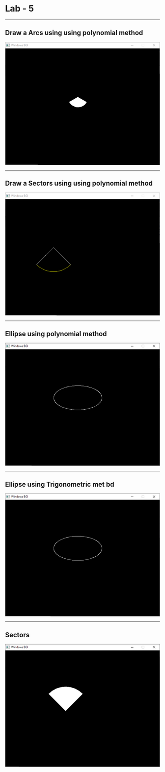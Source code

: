 # Lab - 5

<hr />

## Draw a Arcs using using polynomial method

![Draw a Arcs using using polynomial method](./assets/image%20(1).png)

<hr />

## Draw a Sectors using using polynomial method

![Draw a Sectors using using polynomial method](./assets/image%20(2).png)

<hr />

## Ellipse using polynomial method

![Ellipse using polynomial method](./assets/image%20(3).png)

<hr />

## Ellipse using Trigonometric met bd

![Ellipse using Trigonometric met bd](./assets/image%20(4).png)

<hr />

## Sectors

![Sectors](./assets/image%20(5).png)